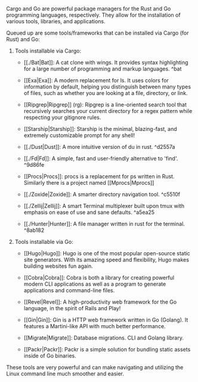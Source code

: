 Cargo and Go are powerful package managers for the Rust and Go programming languages, respectively. They allow for the installation of various tools, libraries, and applications.

Queued up are some tools/frameworks that can be installed via Cargo (for Rust) and Go:

1. Tools installable via Cargo:

    - [[./Bat|Bat]]: A cat clone with wings. It provides syntax highlighting for a large number of programming and markup languages. ^bat

    - [[Exa|Exa]]: A modern replacement for ls. It uses colors for information by default, helping you distinguish between many types of files, such as whether you are looking at a file, directory, or link.

    - [[Ripgrep|Ripgrep]] (rg): Ripgrep is a line-oriented search tool that recursively searches your current directory for a regex pattern while respecting your gitignore rules.

    - [[Starship|Starship]]: Starship is the minimal, blazing-fast, and extremely customizable prompt for any shell!

    - [[./Dust|Dust]]: A more intuitive version of du in rust. ^d2557a

    - [[./Fd|Fd]]: A simple, fast and user-friendly alternative to 'find'. ^9d86fe

    - [[Procs|Procs]]: procs is a replacement for ps written in Rust. Similarly there is a project named [[Mprocs|Mprocs]]

    - [[./Zoxide|Zoxide]]: A smarter directory navigation tool. ^c5510f

    - [[./Zellij|Zellij]]: A smart Terminal multiplexer built upon tmux with emphasis on ease of use and sane defaults. ^a5ea25

    - [[./Hunter|Hunter]]: A file manager written in rust for the terminal. ^8ab182

2. Tools installable via Go:

    - [[Hugo|Hugo]]: Hugo is one of the most popular open-source static site generators. With its amazing speed and flexibility, Hugo makes building websites fun again.

    - [[Cobra|Cobra]]: Cobra is both a library for creating powerful modern CLI applications as well as a program to generate applications and command-line files.

    - [[Revel|Revel]]: A high-productivity web framework for the Go language, in the spirit of Rails and Play!

    - [[Gin|Gin]]: Gin is a HTTP web framework written in Go (Golang). It features a Martini-like API with much better performance.

    - [[Migrate|Migrate]]: Database migrations. CLI and Golang library.

    - [[Packr|Packr]]: Packr is a simple solution for bundling static assets inside of Go binaries.

These tools are very powerful and can make navigating and utilizing the Linux command line much smoother and easier.

